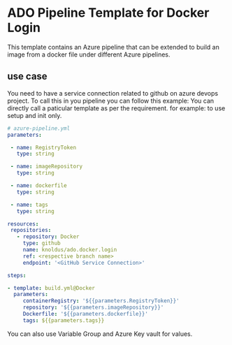 # ADO Pipeline Template for Docker Login

This template contains an Azure pipeline that can be extended to build an image from a docker file under different Azure pipelines.

## use case

You need to have a service connection related to github on azure devops project.
To call this in you pipeline you can follow this example:
You can directly call a paticular template as per the requirement. for example: to use setup and init only.

   ```yaml
  # azure-pipeline.yml
  parameters:

    - name: RegistryToken
      type: string

    - name: imageRepository
      type: string

    - name: dockerfile
      type: string

    - name: tags
      type: string

  resources:
    repositories:
      - repository: Docker
        type: github
        name: knoldus/ado.docker.login
        ref: <respective branch name>
        endpoint: '<GitHub Service Connection>'

  steps:

  - template: build.yml@Docker
     parameters:
        containerRegistry: '${{parameters.RegistryToken}}'
        repository: '${{parameters.imageRepository}}'
        Dockerfile: '${{parameters.dockerfile}}'
        tags: ${{parameters.tags}}
  ```

You can also use Variable Group and Azure Key vault for values.
